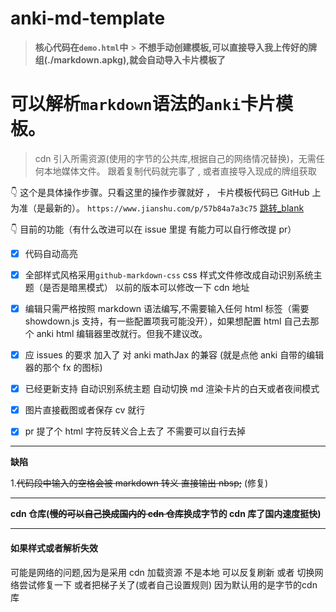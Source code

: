 # anki-md-template

> **核心代码在`demo.html`中** > **不想手动创建模板,可以直接导入我上传好的牌组(./markdown.apkg),就会自动导入卡片模板了**

# 可以解析`markdown`语法的`anki`卡片模板。

> cdn 引入所需资源(使用的字节的公共库,根据自己的网络情况替换)，无需任何本地媒体文件。
> 跟着复制代码就完事了 , 或者直接导入现成的牌组获取

👇 这个是具体操作步骤。只看这里的操作步骤就好 ， 卡片模板代码已 GitHub 上为准（是最新的）。
`https://www.jianshu.com/p/57b84a7a3c75` <a href="https://www.jianshu.com/p/57b84a7a3c75" target="_blank">跳转\_blank</a>

👇 目前的功能（有什么改进可以在 issue 里提 有能力可以自行修改提 pr）

- [x] 代码自动高亮

- [x] 全部样式风格采用`github-markdown-css` css 样式文件修改成自动识别系统主题（是否是暗黑模式） 以前的版本可以修改一下 cdn 地址

- [x] 编辑只需严格按照 markdown 语法编写,不需要输入任何 html 标签（需要 showdown.js 支持，有一些配置项我可能没开），如果想配置 html 自己去那个 anki html 编辑器里改就行。但我不建议改。

- [x] 应 issues 的要求 加入了 对 anki mathJax 的兼容 (就是点他 anki 自带的编辑器的那个 fx 的图标)

- [x] 已经更新支持 自动识别系统主题 自动切换 md 渲染卡片的白天或者夜间模式

- [x] 图片直接截图或者保存 cv 就行

- [x] pr 提了个 html 字符反转义合上去了 不需要可以自行去掉

---

**缺陷**

1.~~代码段中输入的空格会被 markdown 转义 直接输出 nbsp;~~ (修复)

---

**cdn 仓库(~~慢的可以自己换成国内的 cdn 仓库~~换成字节的 cdn 库了国内速度挺快)**

****

#### 如果样式或者解析失效
可能是网络的问题,因为是采用 cdn 加载资源 不是本地
可以反复刷新 或者 切换网络尝试修复一下
或者把梯子关了(或者自己设置规则) 因为默认用的是字节的cdn库
